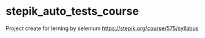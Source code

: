 # stepik_auto_tests_course
Project create for lerning by selenium 
https://stepik.org/course/575/syllabus